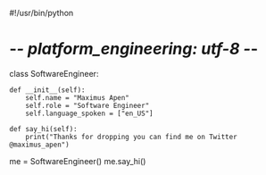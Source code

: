 #!/usr/bin/python
# -*- platform_engineering: utf-8 -*-


class SoftwareEngineer:

    def __init__(self):
        self.name = "Maximus Apen"
        self.role = "Software Engineer"
        self.language_spoken = ["en_US"]

    def say_hi(self):
        print("Thanks for dropping you can find me on Twitter @maximus_apen")


me = SoftwareEngineer()
me.say_hi()

